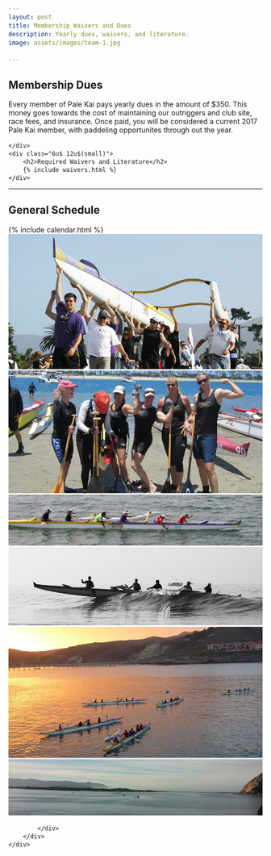 ```yaml
---
layout: post
title: Membership Waivers and Dues
description: Yearly dues, waivers, and literature.
image: assets/images/team-1.jpg

---
```



<div class="row">
	<div class="6u 12u$(small)">
		<h2>Membership Dues</h2>
		<p>Every member of Pale Kai pays yearly dues in the amount of $350. This money goes towards the cost of maintaining our outriggers and club site, race fees, and insurance. Once paid, you will be considered a current 2017 Pale Kai member, with paddeling opportunites through out the year.</p>
		
	</div>
	<div class="6u$ 12u$(small)">
		<h2>Required Waivers and Literature</h2>
    	{% include waivers.html %}
	</div>
</div>
<hr/>
<h2>General Schedule</h2>

<div class="row">
	<div class="8u 12u$(small)">
		{% include calendar.html %}
	</div>
	<div class="4u$ 12u$(small)">
		<div class="box alt">
			<div class="row 50% uniform">
				<div class="12u"><span class="image fit"><img src="/assets/images/mens-team-carry.jpg" alt="" /></span></div>
				<div class="12u"><span class="image fit"><img src="/assets/images/womens-team-afterrace-1.jpg" alt="" /></span></div>
				<div class="12u$"><span class="image fit"><img src="/assets/images/outriggers-onwater-1.jpg" alt="" /></span></div>
				<!-- Break -->
				<div class="12u"><span class="image fit"><img src="/assets/images/outriggers-onwater-2.jpg" alt="" /></span></div>
				<div class="12u"><span class="image fit"><img src="/assets/images/outriggers-onwater-avila.jpg" alt="" /></span></div>
				<div class="12u$"><span class="image fit"><img src="/assets/images/outriggers-onwater-mb.jpg" alt="" /></span></div>
				
			</div>
		</div>
	</div>
</div>